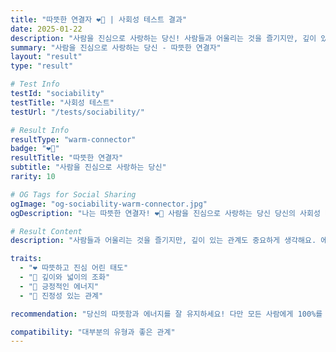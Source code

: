```yaml
---
title: "따뜻한 연결자 ❤️👥 | 사회성 테스트 결과"
date: 2025-01-22
description: "사람을 진심으로 사랑하는 당신! 사람들과 어울리는 것을 즐기지만, 깊이 있는 관계도 중요하게 생각해요. 에너지가 넘치면서도 진심 어린 교감을 나눌 수 있는 균형잡힌 사교형입니다...."
summary: "사람을 진심으로 사랑하는 당신 - 따뜻한 연결자"
layout: "result"
type: "result"

# Test Info
testId: "sociability"
testTitle: "사회성 테스트"
testUrl: "/tests/sociability/"

# Result Info
resultType: "warm-connector"
badge: "❤️👥"
resultTitle: "따뜻한 연결자"
subtitle: "사람을 진심으로 사랑하는 당신"
rarity: 10

# OG Tags for Social Sharing
ogImage: "og-sociability-warm-connector.jpg"
ogDescription: "나는 따뜻한 연결자! ❤️👥 사람을 진심으로 사랑하는 당신 당신의 사회성 테스트 결과는?"

# Result Content
description: "사람들과 어울리는 것을 즐기지만, 깊이 있는 관계도 중요하게 생각해요. 에너지가 넘치면서도 진심 어린 교감을 나눌 수 있는 균형잡힌 사교형입니다."

traits:
  - "❤️ 따뜻하고 진심 어린 태도"
  - "🤝 깊이와 넓이의 조화"
  - "💫 긍정적인 에너지"
  - "🌈 진정성 있는 관계"

recommendation: "당신의 따뜻함과 에너지를 잘 유지하세요! 다만 모든 사람에게 100%를 줄 필요는 없어요. 자신의 에너지 관리도 중요합니다."

compatibility: "대부분의 유형과 좋은 관계"
---
```

